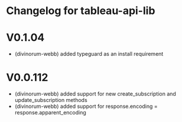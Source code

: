 # Changelog for tableau-api-lib

# V0.1.04
- (divinorum-webb) added typeguard as an install requirement

# V0.0.112
- (divinorum-webb) added support for new create_subscription and update_subscription methods
- (divinorum-webb) added support for response.encoding = response.apparent_encoding
